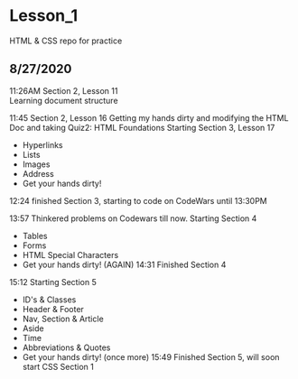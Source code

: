# Lesson_1
HTML &amp; CSS repo for practice

## 8/27/2020 
11:26AM Section 2, Lesson 11  
Learning document structure

11:45 Section 2, Lesson 16
Getting my hands dirty and modifying the HTML Doc and taking Quiz2: HTML Foundations
Starting Section 3, Lesson 17 
* Hyperlinks
* Lists
* Images
* Address
* Get your hands dirty!

12:24 finished Section 3, starting to code on CodeWars until 13:30PM

13:57 Thinkered problems on Codewars till now. 
Starting Section 4
* Tables
* Forms
* HTML Special Characters
* Get your hands dirty! (AGAIN)
14:31 Finished Section 4

15:12 Starting Section 5
* ID's & Classes
* Header & Footer
* Nav, Section & Article 
* Aside
* Time 
* Abbreviations & Quotes
* Get your hands dirty! (once more)
15:49 Finished Section 5, will soon start CSS Section 1
